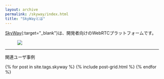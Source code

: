 ```yaml
---
layout: archive
permalink: /skyway/index.html
title: "SkyWayとは"
---
```


[SkyWay](https://webrtc.ecl.ntt.com){:target="_blank"}は、開発者向けのWebRTCプラットフォームです。



<figure>
	<a href="https://webrtc.ecl.ntt.com" target="_blank"><img src="{{ site.url }}{{ site.baseurl }}/images/pages/skyway-logo-full.png"></a>
</figure>


<hr>

関連ユーザ事例

<div class="tiles">
{% for post in site.tags.skyway %}
	{% include post-grid.html %}
{% endfor %}
</div><!-- /.tiles -->
